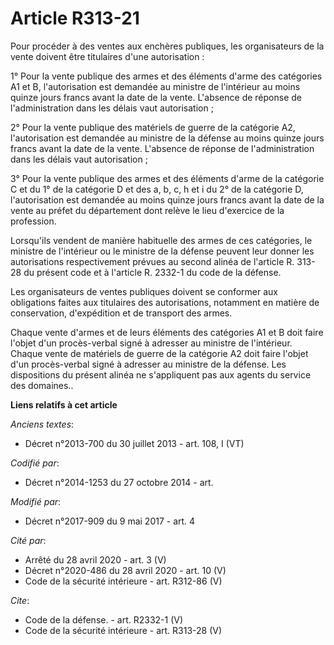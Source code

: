 # Article R313-21

Pour procéder à des ventes aux enchères publiques, les organisateurs de la vente doivent être titulaires d'une
autorisation : 

1° Pour la vente publique des armes et des éléments d'arme des catégories A1 et B, l'autorisation est demandée au ministre de
l'intérieur au moins quinze jours francs avant la date de la vente. L'absence de réponse de l'administration dans les délais
vaut autorisation ; 

2° Pour la vente publique des matériels de guerre de la catégorie A2, l'autorisation est demandée au ministre de la défense
au moins quinze jours francs avant la date de la vente. L'absence de réponse de l'administration dans les délais vaut
autorisation ; 

3° Pour la vente publique des armes et des éléments d'arme de la catégorie C et du 1° de la catégorie D et des a, b, c, h et
i du 2° de la catégorie D, l'autorisation est demandée au moins quinze jours francs avant la date de la vente au préfet du
département dont relève le lieu d'exercice de la profession. 

Lorsqu'ils vendent de manière habituelle des armes de ces catégories, le ministre de l'intérieur ou le ministre de la défense
peuvent leur donner les autorisations respectivement prévues au second alinéa de l'article R. 313-28 du présent code et à
l'article R. 2332-1 du code de la défense. 

Les organisateurs de ventes publiques doivent se conformer aux obligations faites aux titulaires des autorisations, notamment
en matière de conservation, d'expédition et de transport des armes. 

Chaque vente d'armes et de leurs éléments des catégories A1 et B doit faire l'objet d'un procès-verbal signé à adresser au
ministre de l'intérieur. Chaque vente de matériels de guerre de la catégorie A2 doit faire l'objet d'un procès-verbal signé à
adresser au ministre de la défense. Les dispositions du présent alinéa ne s'appliquent pas aux agents du service des
domaines..

**Liens relatifs à cet article**

_Anciens textes_:

  - Décret n°2013-700 du 30 juillet 2013 - art. 108, I (VT)

_Codifié par_:

  - Décret n°2014-1253 du 27 octobre 2014 - art.

_Modifié par_:

  - Décret n°2017-909 du 9 mai 2017 - art. 4

_Cité par_:

  - Arrêté du 28 avril 2020 - art. 3 (V)
  - Décret n°2020-486 du 28 avril 2020 - art. 10 (V)
  - Code de la sécurité intérieure - art. R312-86 (V)

_Cite_:

  - Code de la défense. - art. R2332-1 (V)
  - Code de la sécurité intérieure - art. R313-28 (V)
